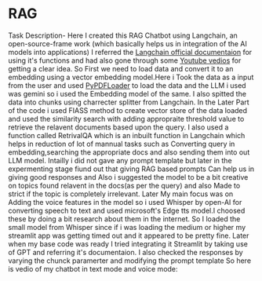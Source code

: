 # RAG
Task Description-
Here I created this RAG Chatbot using Langchain, an open-source-frame work (which basically helps us in integration of the AI models into applications)
I referred the [Langchain official documentaion](https://python.langchain.com/docs/introduction/) for using it's functions and had also gone through some [Youtube vedios](https://www.youtube.com/watch?v=1bUy-1hGZpI&t=126s) for getting a clear idea.
So First we need to load data and convert it to an embedding using a vector embedding model.Here i Took the data as a input from the user and used [PyPDFLoader](https://python.langchain.com/docs/integrations/document_loaders/pypdfloader/) to load the data and the LLM i used was gemini so i used the Embedding model of the same.
 I also spitted the data into chunks using charrecter splitter from Langchain.
In the Later Part of the code i used FIASS method to create vector store of the data loaded and used the similarity search with adding appropraite threshold value to retrieve the relavent documents 
based upon the query.
I also used a function called RetrivalQA which is an inbuilt function in Langchain which helps in reduction of lot of mannual tasks such as Converting query in embedding,searching the appropriate docs and also sending them into out LLM model.
Intailly i did not gave any prompt template but later in the expermenting stage fiund out that giving RAG based prompts Can help us in giving good responses and Also i suggested the model to be a bit creative on topics found relavent in the docs(as per the query) and also Made to strict if the topic is completely irrelevant.
Later My main focus was on Adding the voice features in the model so i used Whisper by open-AI for converting speech to text and used microsoft's Edge tts model.I choosed these by doing a bit research about them in the internet.
So I loaded the small model from Whisper since if i was loading the medium or higher my streamlit app was getting timed out and it appeared to be pretty fine.
Later when my base code was ready I tried integrating it Streamlit by taking use of GPT and referring it's documentaion.
I also checked the responses by varying the chunck paramerter and modifying the prompt template 
So here is vedio of my chatbot in text mode and voice mode:

